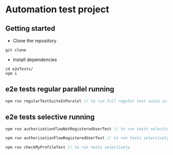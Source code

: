 # Automation test project

## Getting started

- Clone the repository

```
git clone 
```

- Install dependencies

```
cd e2eTests/
npm i
```

## e2e tests regular parallel running

```javascript
npm run regularTestSuiteInParalel // to run full regular test suite in parallel
```

## e2e tests selective running

```javascript
npm run authorizationFlowNotRegisteredUserTest // to run tests selectively

npm run authorizationFlowRegisteredUserTest // to run tests selectively

npm run checkMyProfileTest // to run tests selectively
```